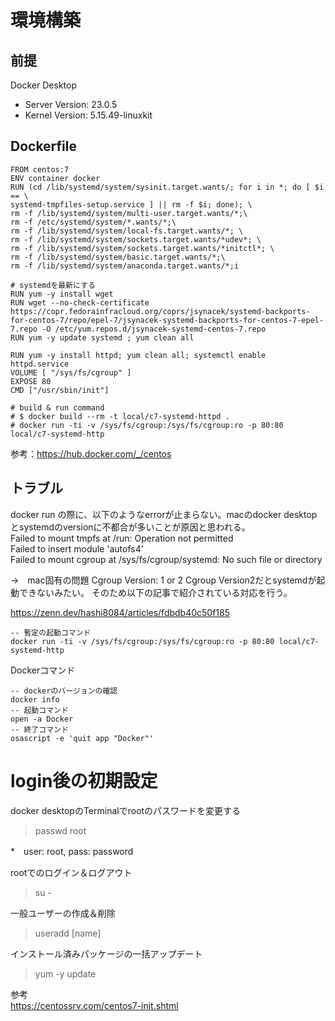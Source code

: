 # 環境構築  
## 前提
Docker Desktop
- Server Version: 23.0.5
- Kernel Version: 5.15.49-linuxkit  

## Dockerfile
```
FROM centos:7
ENV container docker
RUN (cd /lib/systemd/system/sysinit.target.wants/; for i in *; do [ $i == \
systemd-tmpfiles-setup.service ] || rm -f $i; done); \
rm -f /lib/systemd/system/multi-user.target.wants/*;\
rm -f /etc/systemd/system/*.wants/*;\
rm -f /lib/systemd/system/local-fs.target.wants/*; \
rm -f /lib/systemd/system/sockets.target.wants/*udev*; \
rm -f /lib/systemd/system/sockets.target.wants/*initctl*; \
rm -f /lib/systemd/system/basic.target.wants/*;\
rm -f /lib/systemd/system/anaconda.target.wants/*;i

# systemdを最新にする
RUN yum -y install wget
RUN wget --no-check-certificate https://copr.fedorainfracloud.org/coprs/jsynacek/systemd-backports-for-centos-7/repo/epel-7/jsynacek-systemd-backports-for-centos-7-epel-7.repo -O /etc/yum.repos.d/jsynacek-systemd-centos-7.repo
RUN yum -y update systemd ; yum clean all

RUN yum -y install httpd; yum clean all; systemctl enable httpd.service
VOLUME [ "/sys/fs/cgroup" ]
EXPOSE 80
CMD ["/usr/sbin/init"]

# build & run command
# $ docker build --rm -t local/c7-systemd-httpd .
# docker run -ti -v /sys/fs/cgroup:/sys/fs/cgroup:ro -p 80:80 local/c7-systemd-http

```
参考：https://hub.docker.com/_/centos

## トラブル
docker run の際に、以下のようなerrorが止まらない。macのdocker desktopとsystemdのversionに不都合が多いことが原因と思われる。  
Failed to mount tmpfs at /run: Operation not permitted  
Failed to insert module 'autofs4'  
Failed to mount cgroup at /sys/fs/cgroup/systemd: No such file or directory  

→　mac固有の問題
Cgroup Version: 1 or 2
Cgroup Version2だとsystemdが起動できないみたい。
そのため以下の記事で紹介されている対応を行う。

https://zenn.dev/hashi8084/articles/fdbdb40c50f185

```
-- 暫定の起動コマンド
docker run -ti -v /sys/fs/cgroup:/sys/fs/cgroup:ro -p 80:80 local/c7-systemd-http
```

Dockerコマンド
```
-- dockerのバージョンの確認
docker info
-- 起動コマンド
open -a Docker
-- 終了コマンド
osascript -e 'quit app "Docker"'
```

# login後の初期設定
docker desktopのTerminalでrootのパスワードを変更する  
> passwd root

*　user: root, pass: password

rootでのログイン＆ログアウト
> su - 

一般ユーザーの作成＆削除
> useradd [name]


インストール済みパッケージの一括アップデート
> yum -y update



参考  
https://centossrv.com/centos7-init.shtml

